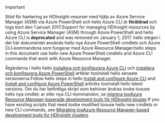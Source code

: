 > [!IMPORTANT]
> <span data-ttu-id="a8605-101">Stöd för hantering av HDInsight-resurser med hjälp av Azure Service Manager (ASM) via Azure PowerShell och hello Azure CLI är **föråldrad** och togs bort den 1 januari 2017.</span><span class="sxs-lookup"><span data-stu-id="a8605-101">Support for managing HDInsight resources by using Azure Service Manager (ASM) through Azure PowerShell and hello Azure CLI is **deprecated** and was removed on January 1, 2017.</span></span> <span data-ttu-id="a8605-102">hello stegen i det här dokumentet används hello nya Azure PowerShell-cmdlets och Azure CLI-kommandona som fungerar med Azure Resource Manager.</span><span class="sxs-lookup"><span data-stu-id="a8605-102">hello steps in this document use hello new Azure PowerShell cmdlets and Azure CLI commands that work with Azure Resource Manager.</span></span>
> 
> <span data-ttu-id="a8605-103">Åtgärderna i hello hello [installera och konfigurera Azure CLI](../articles/cli-install-nodejs.md) och [installera och konfigurera Azure PowerShell](/powershell/azureps-cmdlets-docs) artiklar tooinstall hello senaste versionerna.</span><span class="sxs-lookup"><span data-stu-id="a8605-103">Follow hello steps in hello [Install and configure Azure CLI](../articles/cli-install-nodejs.md) and [Install and configure Azure PowerShell](/powershell/azureps-cmdlets-docs) articles tooinstall hello latest versions.</span></span> <span data-ttu-id="a8605-104">Om du har befintliga skript som behöver ändras toobe toouse hello nya cmdlet: ar eller nya CLI-kommandon, se [migrera tooAzure Resource Manager-baserade development tools för HDInsight-kluster](../articles/hdinsight/hdinsight-hadoop-development-using-azure-resource-manager.md).</span><span class="sxs-lookup"><span data-stu-id="a8605-104">If you have existing scripts that need toobe modified toouse hello new cmdlets or new CLI commands, see [Migrating tooAzure Resource Manager-based development tools for HDInsight clusters](../articles/hdinsight/hdinsight-hadoop-development-using-azure-resource-manager.md).</span></span>
> 
> 

